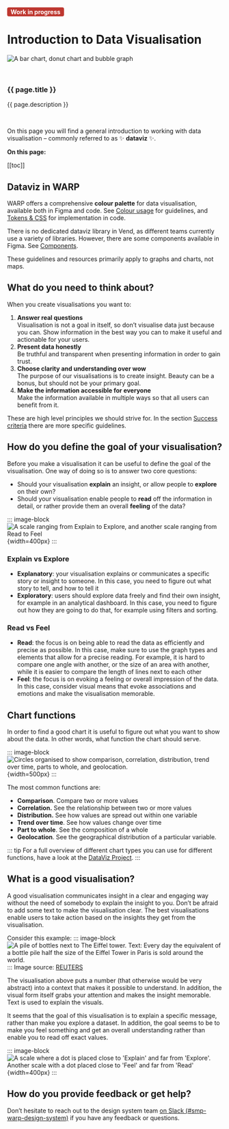<script setup>
const pages = [{
  title: "Figma Library",
  description: "How to connect and use the Figma library. Mostly for designers.",
  href: "../figma-library/",
},
{
  title: "Components for dataviz",
  description: "Overview of Figma components. Mostly for designers.",
  href: "../components/",
},
{
  title: "Colour Guidelines",
  description: "Guidelines for using the dataviz colours. Mostly for designers.",
  href: "../color/introduction/",
},
{
  title: "Tokens & CSS",
  description: "Guidelines for implementing colours in code using tokens and CSS. Mostly for developers.",
  href: "../tokens/introduction/",
},
{
  title: "Interaction",
  description: "Guidelines for interacting with dataviz. For designers and developers.",
  href: "../interaction/",
},
{
  title: "Success Criteria",
  description: "Success criteria for creating accessible and useful data visualisations. For designers and developers.",
  href: "../success-criteria/introduction/",
}]
</script>

<span style="color: white; background-color: #BE3830; padding: 2px 8px; margin: 8px 0px; border-radius: 4px; font-weight: bold;">Work in progress</span>
# Introduction to Data Visualisation 

![A bar chart, donut chart and bubble graph](/foundations/dataviz/graphs-light-and-dark.png)

<br>
<cards class="grid grid-cols-1 sm:grid-cols-2 gap-12">
  <card
    v-for="page in pages"
    :key="page.title"
    class="flex flex-col border border-gray-200 p-4 rounded-md shadow-sm"
  >
    <h3 class="h4 text-m! static! mt-16! mx-16!">
      <a
        :href="page.href"
        class="block before:content-empty before:absolute before:top-0 before:right-0 before:bottom-0 before:left-0 focus:outline-0"
      >
        {{ page.title }}
      </a>
    </h3>
    <p class="m-16! text-s">{{ page.description }}</p>
  </card>
</cards>
<br>


On this page you will find a general introduction to working with data visualisation – commonly referred to as ✨ **dataviz** ✨.

**On this page:**

[[toc]]

## Dataviz in WARP

WARP offers a comprehensive **colour palette** for data visualisation, available both in Figma and code. See [Colour usage](/foundations/data-visualization/color/introduction/) for guidelines, and [Tokens & CSS](/foundations/data-visualization/tokens/introduction/) for implementation in code.

There is no dedicated dataviz library in Vend, as different teams currently use a variety of libraries. However, there are some components available in Figma. See [Components](/foundations/data-visualization/components/).

These guidelines and resources primarily apply to graphs and charts, not maps.

## What do you need to think about?

When you create visualisations you want to:

1. **Answer real questions**<br>
   Visualisation is not a goal in itself, so don’t visualise data just because you can. Show information in the best way you can to make it useful and actionable for your users.
2. **Present data honestly**<br>
   Be truthful and transparent when presenting information in order to gain trust.
3. **Choose clarity and understanding over wow**<br>
   The purpose of our visualisations is to create insight. Beauty can be a bonus, but should not be your primary goal.
4. **Make the information accessible for everyone**<br>
   Make the information available in multiple ways so that all users can benefit from it.

These are high level principles we should strive for. In the section [Success criteria](/foundations/data-visualization/success-criteria/introduction/) there are more specific guidelines.

## How do you define the goal of your visualisation?

Before you make a visualisation it can be useful to define the goal of the visualisation. One way of doing so is to answer two core questions:

- Should your visualisation **explain** an insight, or allow people to **explore** on their own?
- Should your visualisation enable people to **read** off the information in detail, or rather provide them an overall **feeling** of the data?

::: image-block
![A scale ranging from Explain to Explore, and another scale ranging from Read to Feel](/foundations/dataviz/explain-explore-read-feel.png){width=400px}
:::

### Explain vs Explore

- **Explanatory**: your visualisation explains or communicates a specific story or insight to someone. In this case, you need to figure out what story to tell, and how to tell it
- **Exploratory**: users should explore data freely and find their own insight, for example in an analytical dashboard. In this case, you need to figure out how they are going to do that, for example using filters and sorting.

### Read vs Feel

- **Read**: the focus is on being able to read the data as efficiently and precise as possible. In this case, make sure to use the graph types and elements that allow for a precise reading. For example, it is hard to compare one angle with another, or the size of an area with another, while it is easier to compare the length of lines next to each other
- **Feel**: the focus is on evoking a feeling or overall impression of the data. In this case, consider visual means that evoke associations and emotions and make the visualisation memorable.

## Chart functions

In order to find a good chart it is useful to figure out what you want to show about the data. In other words, what function the chart should serve.

::: image-block
![Circles organised to show comparison, correlation, distribution, trend over time, parts to whole, and geolocation. ](/foundations/dataviz/chart-functions.png){width=500px}
:::

The most common functions are:

- **Comparison**. Compare two or more values
- **Correlation.** See the relationship between two or more values
- **Distribution.** See how values are spread out within one variable
- **Trend over time**. See how values change over time
- **Part to whole**. See the composition of a whole
- **Geolocation**. See the geographical distribution of a particular variable.

::: tip
For a full overview of different chart types you can use for different functions, have a look at the [DataViz Project](https://datavizproject.com/).
:::

## What is a good visualisation?

A good visualisation communicates insight in a clear and engaging way without the need of somebody to explain the insight to you. Don’t be afraid to add some text to make the visualisation clear. The best visualisations enable users to take action based on the insights they get from the visualisation.

Consider this example:
::: image-block
![A pile of bottles next to The Eiffel tower. Text: Every day the equivalent of a bottle pile half the size of the Eiffel Tower in Paris is sold around the world. ](/foundations/dataviz/eiffel.jpg)
:::
Image source: [REUTERS](https://www.reuters.com/graphics/ENVIRONMENT-PLASTIC/0100B275155/index.html)

The visualisation above puts a number (that otherwise would be very abstract) into a context that makes it possible to understand. In addition, the visual form itself grabs your attention and makes the insight memorable. Text is used to explain the visuals.

It seems that the goal of this visualisation is to explain a specific message, rather than make you explore a dataset. In addition, the goal seems to be to make you feel something and get an overall understanding rather than enable you to read off exact values.

::: image-block
![A scale where a dot is placed close to 'Explain' and far from 'Explore'. Another scale with a dot placed close to 'Feel' and far from 'Read' ](/foundations/dataviz/explain-feel.png){width=400px}
:::

## How do you provide feedback or get help?

Don’t hesitate to reach out to the design system team [on Slack (#smp-warp-design-system)](https://sch-chat.slack.com/archives/C04P0GYTHPV) if you have any feedback or questions.
